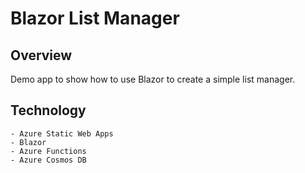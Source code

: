 # Blazor List Manager

## Overview
Demo app to show how to use Blazor to create a simple list manager.

## Technology
	- Azure Static Web Apps
	- Blazor
	- Azure Functions
	- Azure Cosmos DB